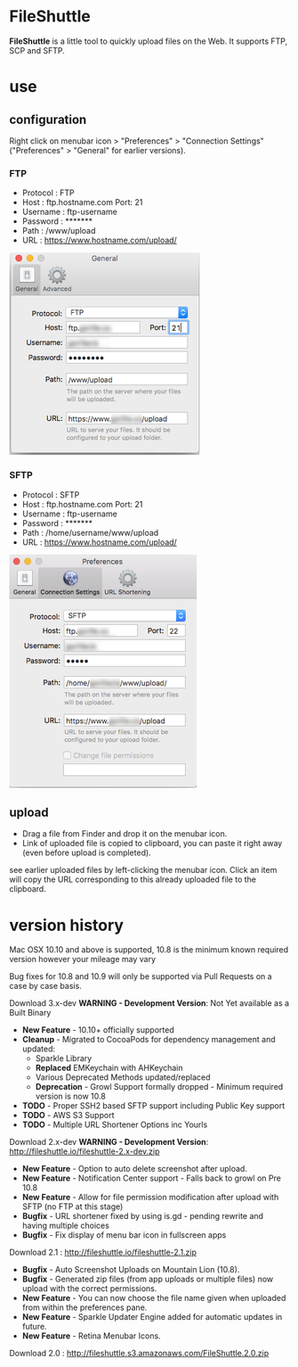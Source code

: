FileShuttle
===========

**FileShuttle** is a little tool to quickly upload files on the Web. It supports FTP, SCP and SFTP.

# use

## configuration

Right click on menubar icon > "Preferences" > "Connection Settings" ("Preferences" > "General" for earlier versions).

### FTP

- Protocol : FTP
- Host : ftp.hostname.com Port: 21
- Username : ftp-username
- Password : *******
- Path : /www/upload
- URL : https://www.hostname.com/upload/

![ftp-preferences](fileshuttle-ftp-setup.png)

### SFTP

- Protocol : SFTP
- Host : ftp.hostname.com Port: 21
- Username : ftp-username
- Password : *******
- Path : /home/username/www/upload
- URL : https://www.hostname.com/upload/

![sftp-preferences](fileshuttle-sftp-setup.png)

## upload

- Drag a file from Finder and drop it on the menubar icon.
- Link of uploaded file is copied to clipboard, you can paste it right away (even before upload is completed).

see earlier uploaded files by left-clicking the menubar icon. Click an item will copy the URL corresponding to this already uploaded file to the clipboard.

# version history

Mac OSX 10.10 and above is supported, 10.8 is the minimum known required version however your mileage may vary

Bug fixes for 10.8 and 10.9 will only be supported via Pull Requests on a case by case basis.

Download 3.x-dev **WARNING - Development Version**: Not Yet available as a Built Binary
* **New Feature** - 10.10+ officially supported
* **Cleanup** - Migrated to CocoaPods for dependency management and updated:
  * Sparkle Library
  * **Replaced** EMKeychain with AHKeychain
  * Various Deprecated Methods updated/replaced
  * **Deprecation** - Growl Support formally dropped - Minimum required version is now 10.8
* **TODO** - Proper SSH2 based SFTP support including Public Key support
* **TODO** - AWS S3 Support
* **TODO** - Multiple URL Shortener Options inc Yourls

Download 2.x-dev **WARNING - Development Version**: http://fileshuttle.io/fileshuttle-2.x-dev.zip
* **New Feature** - Option to auto delete screenshot after upload.
* **New Feature** - Notification Center support - Falls back to growl on Pre 10.8
* **New Feature** - Allow for file permission modification after upload with SFTP (no FTP at this stage)
* **Bugfix** - URL shortener fixed by using is.gd - pending rewrite and having multiple choices
* **Bugfix** - Fix display of menu bar icon in fullscreen apps

Download 2.1 : http://fileshuttle.io/fileshuttle-2.1.zip
* **Bugfix** - Auto Screenshot Uploads on Mountain Lion (10.8).
* **Bugfix** - Generated zip files (from app uploads or multiple files) now upload with the correct permissions.
* **New Feature** - You can now choose the file name given when uploaded from within the preferences pane.
* **New Feature** - Sparkle Updater Engine added for automatic updates in future.
* **New Feature** - Retina Menubar Icons.

Download 2.0 : http://fileshuttle.s3.amazonaws.com/FileShuttle.2.0.zip